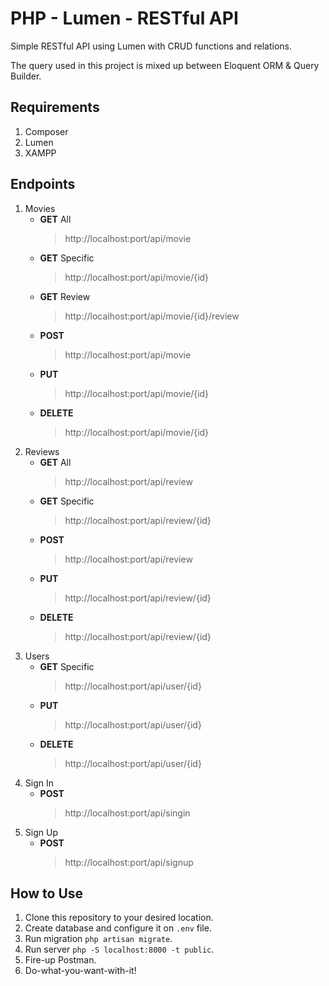 # PHP - Lumen - RESTful API
Simple RESTful API using Lumen with CRUD functions and relations.

The query used in this project is mixed up between Eloquent ORM & Query Builder.

## Requirements
1. Composer
2. Lumen
3. XAMPP

## Endpoints
1. Movies
   - **GET** All
     > http://localhost:port/api/movie
   - **GET** Specific
     > http://localhost:port/api/movie/{id}
   - **GET** Review
     > http://localhost:port/api/movie/{id}/review
   - **POST**
     > http://localhost:port/api/movie
   - **PUT**
     > http://localhost:port/api/movie/{id}
   - **DELETE**
     > http://localhost:port/api/movie/{id}
2. Reviews
   - **GET** All
     > http://localhost:port/api/review
   - **GET** Specific
     > http://localhost:port/api/review/{id}
   - **POST**
     > http://localhost:port/api/review
   - **PUT**
     > http://localhost:port/api/review/{id}
   - **DELETE**
     > http://localhost:port/api/review/{id}
3. Users
   - **GET** Specific
     > http://localhost:port/api/user/{id}
   - **PUT**
     > http://localhost:port/api/user/{id}
   - **DELETE**
     > http://localhost:port/api/user/{id}
4. Sign In
   - **POST**
     > http://localhost:port/api/singin
5. Sign Up
   - **POST**
     > http://localhost:port/api/signup

## How to Use
1. Clone this repository to your desired location.
2. Create database and configure it on `.env` file.
3. Run migration `php artisan migrate`.
4. Run server `php -S localhost:8000 -t public`.
5. Fire-up Postman.
6. Do-what-you-want-with-it!
